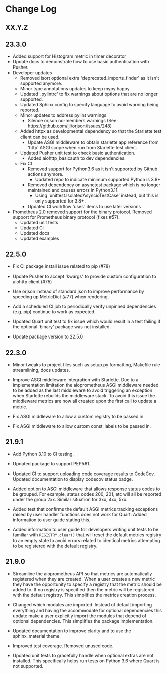 # Change Log

## XX.Y.Z

## 23.3.0

- Added support for Histogram metric in timer decorator
- Update docs to demonstrate how to use basic authentication with Pusher.
- Developer updates
  - Removed isort optional extra 'deprecated_imports_finder' as it isn't supported anymore.
  - Minor type annotations updates to keep mypy happy
  - Updated '.pylintrc' to fix warnings about options that are no longer supported.
  - Updated Sphinx config to specify language to avoid warning being reported.
  - Minor updates to address pylint warnings
    - Silence orjson no-members warnings (See: https://github.com/ijl/orjson/issues/248)
  - Added httpx as developmental dependency so that the Starlette test client can be used.
    - Update ASGI middleware to obtain starlette app reference from 'http' ASGI scope when run from Starlette test client.
  - Updated Pusher unit test to check basic authentication.
    - Added aiohttp_basicauth to dev dependencies.
  - Fix CI
    - Removed support for Python3.6 as it isn't supported by Github actions anymore.
      - Updated repo to indicate minimum supported Python is 3.8+
    - Removed dependency on asynctest package which is no longer maintained and causes errors in Python3.11.
      - Using 'unittest.IsolatedAsyncioTestCase' instead, but this is only supported for 3.8+.
    - Updated CI workflow 'uses' items to use later versions
- Prometheus 2.0 removed support for the binary protocol. Removed support for Prometheus binary protocol (fixes #57).
  - Updated unit tests
  - Updated CI
  - Updated docs
  - Updated examples

## 22.5.0

- Fix CI package install issue related to pip (#78)

- Update Pusher to accept 'kwargs' to provide custom configuration to aiohttp
  client (#75)

- Use orjson instead of standard json to improve performance by speeding up
  MetricDict (#77) when rendering.

- Add a scheduled CI job to periodically verify unpinned dependencies (e.g. pip)
  continue to work as expected.

- Updated Quart unit test to fix issue which would result in a test failing if the
  optional 'binary' package was not installed.

- Update package version to 22.5.0

## 22.3.0

- Minor tweaks to project files such as setup.py formatting, Makefile rule
  streamlining, docs updates.

- Improve ASGI middleware integration with Starlette. Due to a implementation
  limitation the aioprometheus ASGI middleware needed to be added as the last
  middleware to avoid triggering an exception when Starlette rebuilds the
  middleware stack. To avoid this issue the middleware metrics are now all
  created upon the first call to update a metric.

- Fix ASGI middleware to allow a custom registry to be passed in.

- Fix ASGI middleware to allow custom const_labels to be passed in.

## 21.9.1

- Add Python 3.10 to CI testing.

- Updated package to support PEP561.

- Updated CI to support uploading code coverage results to CodeCov.
  Updated documentation to display codecov status badge.

- Added option to ASGI middleware that allows response status codes to
  be grouped. For example, status codes 200, 201, etc will all be reported
  under the group 2xx. Similar situation for 3xx, 4xx, 5xx.

- Added test that confirms the default ASGI metrics tracking exceptions
  raised by user handler functions does not work for Quart. Added information
  to user guide stating this.

- Added information to user guide for developers writing unit tests to be
  familiar with ``REGISTRY.clear()`` that will reset the default metrics
  registry to an empty state to avoid errors related to identical metrics
  attempting to be registered with the default registry.

## 21.9.0

- Streamline the aioprometheus API so that metrics are automatically registered
  when they are created. When a user creates a new metric they have the
  opportunity to specify a registry that the metric should be added to. If no
  registry is specified then the metric will be registered with the default
  registry. This simplifies the metrics creation process.

- Changed which modules are imported. Instead of default importing everything
  and having the accommodate for optional dependencies this update make a user
  explicitly import the modules that depend of optional dependencies. This
  simplifies the package implementation.

- Updated documentation to improve clarity and to use the sphinx_material theme.

- Improved test coverage. Removed unused code.

- Updated unit tests to gracefully handle when optional extras are not installed.
  This specifically helps run tests on Python 3.6 where Quart is not supported.
